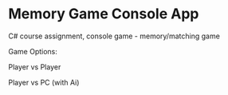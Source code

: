 # Memory Game Console App
C# course assignment, console game - memory/matching game

Game Options:

Player vs Player

Player vs PC (with Ai)
